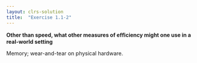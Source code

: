 ```yaml
---
layout: clrs-solution
title:  "Exercise 1.1-2"
---
```

**Other than speed, what other measures of efﬁciency might one use in a real-world setting**

Memory; wear-and-tear on physical hardware.